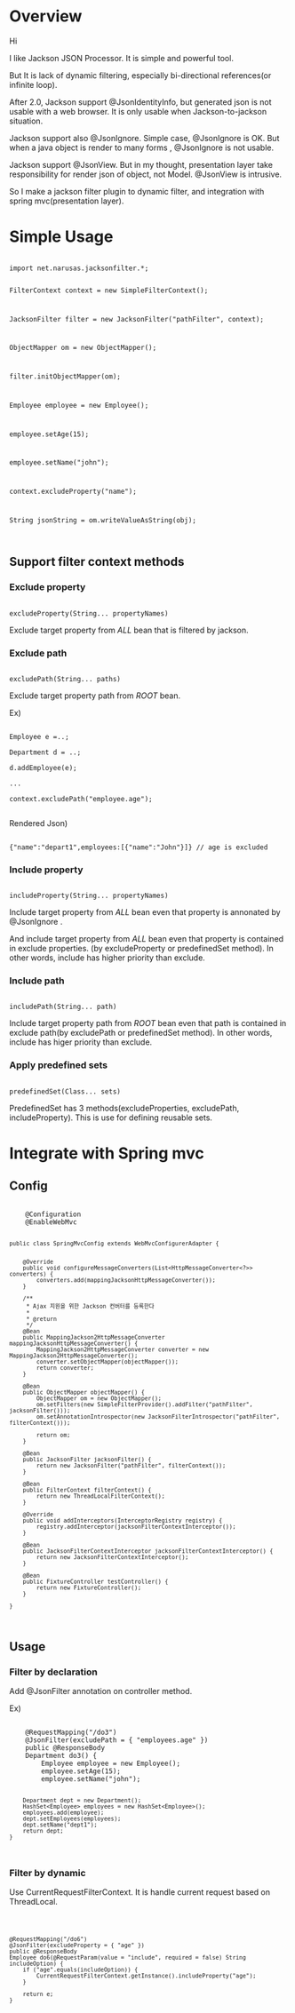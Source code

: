 # Overview 
Hi

I like Jackson JSON Processor. It is simple and powerful tool.

But It is lack of dynamic filtering, especially bi-directional references(or infinite loop).

After 2.0, Jackson support @JsonIdentityInfo, but generated json is not usable with a web browser. It is only usable when  Jackson-to-jackson situation.

Jackson support also @JsonIgnore. Simple case, @JsonIgnore is OK. But when a java object is render to many forms , @JsonIgnore is not usable.

Jackson support @JsonView. But in my thought, presentation layer  take responsibility for render json of object, not Model. @JsonView is  intrusive.      

So I make a jackson filter plugin to dynamic filter, and integration with spring mvc(presentation layer).
  

# Simple Usage

<code>
import net.narusas.jacksonfilter.*;


FilterContext context = new SimpleFilterContext();

JacksonFilter filter = new JacksonFilter("pathFilter", context);

ObjectMapper om = new ObjectMapper();

filter.initObjectMapper(om);

Employee employee = new Employee();

employee.setAge(15);

employee.setName("john");

context.excludeProperty("name");

String jsonString = om.writeValueAsString(obj);

</code>



## Support filter context methods
### Exclude property

<code> 
excludeProperty(String... propertyNames)
</code>

Exclude target property from _ALL_ bean that is filtered by jackson.


### Exclude path
<code>
excludePath(String... paths)
</code>

Exclude target property path from _ROOT_ bean. 

Ex)

<code>
Employee e =..;<br/>
Department d = ..;<br/>
d.addEmployee(e);<br/>
...<br/>
context.excludePath("employee.age");<br/>
</code>

Rendered Json)

<code>
{"name":"depart1",employees:[{"name":"John"}]} // age is excluded
</code>


### Include property
<code>
includeProperty(String... propertyNames)
</code>

Include target property from _ALL_ bean even that property is annonated by @JsonIgnore .

And include target property from _ALL_ bean even that property is contained in exclude properties. (by excludeProperty or predefinedSet method). In other words, include has higher priority than exclude. 


### Include path
<code>
includePath(String... path)
</code>

Include target property path from _ROOT_ bean even that path is contained in exclude path(by excludePath or predefinedSet method). In other words, include has higer priority than exclude. 


### Apply predefined sets 
<code>
predefinedSet(Class<? extends PredefinedSet>... sets)
</code>

PredefinedSet has 3 methods(excludeProperties, excludePath, includeProperty).  This is use for defining reusable sets. 



# Integrate with Spring mvc

## Config
<code>
	@Configuration
	@EnableWebMvc

	public class SpringMvcConfig extends WebMvcConfigurerAdapter {


		@Override
		public void configureMessageConverters(List<HttpMessageConverter<?>> converters) {
			converters.add(mappingJacksonHttpMessageConverter());
		}
	
		/**
		 * Ajax 지원을 위한 Jackson 컨버터를 등록한다
		 * 
		 * @return
		 */
		@Bean
		public MappingJackson2HttpMessageConverter mappingJacksonHttpMessageConverter() {
			MappingJackson2HttpMessageConverter converter = new MappingJackson2HttpMessageConverter();
			converter.setObjectMapper(objectMapper());
			return converter;
		}
	
		@Bean
		public ObjectMapper objectMapper() {
			ObjectMapper om = new ObjectMapper();
			om.setFilters(new SimpleFilterProvider().addFilter("pathFilter", jacksonFilter()));
			om.setAnnotationIntrospector(new JacksonFilterIntrospector("pathFilter", filterContext()));
	
			return om;
		}
	
		@Bean
		public JacksonFilter jacksonFilter() {
			return new JacksonFilter("pathFilter", filterContext());
		}
	
		@Bean
		public FilterContext filterContext() {
			return new ThreadLocalFilterContext();
		}
	
		@Override
		public void addInterceptors(InterceptorRegistry registry) {
			registry.addInterceptor(jacksonFilterContextInterceptor());
		}
	
		@Bean
		public JacksonFilterContextInterceptor jacksonFilterContextInterceptor() {
			return new JacksonFilterContextInterceptor();
		}
	
		@Bean
		public FixtureController testController() {
			return new FixtureController();
		}
	
	}


</code>


## Usage
### Filter by declaration
Add @JsonFilter annotation on controller method. 

Ex)

<code>
	@RequestMapping("/do3")
	@JsonFilter(excludePath = { "employees.age" })
	public @ResponseBody
	Department do3() {
		Employee employee = new Employee();
		employee.setAge(15);
		employee.setName("john");

		Department dept = new Department();
		HashSet<Employee> employees = new HashSet<Employee>();
		employees.add(employee);
		dept.setEmployees(employees);
		dept.setName("dept1");
		return dept;
	}
</code>

### Filter by dynamic
Use  CurrentRequestFilterContext. It is handle current request based on ThreadLocal. 

<code>

	@RequestMapping("/do6")
	@JsonFilter(excludeProperty = { "age" })
	public @ResponseBody
	Employee do6(@RequestParam(value = "include", required = false) String includeOption) {
		if ("age".equals(includeOption)) {
			CurrentRequestFilterContext.getInstance().includeProperty("age");
		}

		return e;
	}
	
</code>
